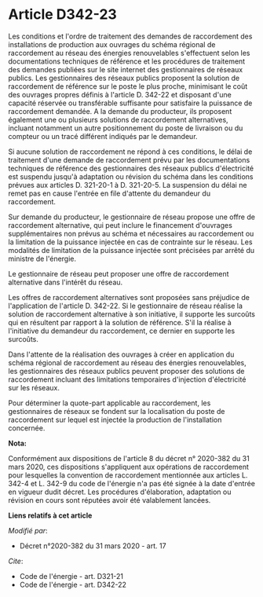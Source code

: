 # Article D342-23

Les conditions et l'ordre de traitement des demandes de raccordement des installations de production aux ouvrages du schéma
régional de raccordement au réseau des énergies renouvelables s'effectuent selon les documentations techniques de référence
et les procédures de traitement des demandes publiées sur le site internet des gestionnaires de réseaux publics. Les
gestionnaires des réseaux publics proposent la solution de raccordement de référence sur le poste le plus proche, minimisant
le coût des ouvrages propres définis à l'article D. 342-22 et disposant d'une capacité réservée ou transférable suffisante
pour satisfaire la puissance de raccordement demandée. A la demande du producteur, ils proposent également une ou plusieurs
solutions de raccordement alternatives, incluant notamment un autre positionnement du poste de livraison ou du compteur ou un
tracé différent indiqués par le demandeur.

Si aucune solution de raccordement ne répond à ces conditions, le délai de traitement d'une demande de raccordement prévu par
les documentations techniques de référence des gestionnaires des réseaux publics d'électricité est suspendu jusqu'à
adaptation ou révision du schéma dans les conditions prévues aux articles D. 321-20-1 à D. 321-20-5. La suspension du délai
ne remet pas en cause l'entrée en file d'attente du demandeur du raccordement.

Sur demande du producteur, le gestionnaire de réseau propose une offre de raccordement alternative, qui peut inclure le
financement d'ouvrages supplémentaires non prévus au schéma et nécessaires au raccordement ou la limitation de la puissance
injectée en cas de contrainte sur le réseau. Les modalités de limitation de la puissance injectée sont précisées par arrêté
du ministre de l'énergie.

Le gestionnaire de réseau peut proposer une offre de raccordement alternative dans l'intérêt du réseau.

Les offres de raccordement alternatives sont proposées sans préjudice de l'application de l'article D. 342-22. Si le
gestionnaire de réseau réalise la solution de raccordement alternative à son initiative, il supporte les surcoûts qui en
résultent par rapport à la solution de référence. S'il la réalise à l'initiative du demandeur du raccordement, ce dernier en
supporte les surcoûts.

Dans l'attente de la réalisation des ouvrages à créer en application du schéma régional de raccordement au réseau des
énergies renouvelables, les gestionnaires des réseaux publics peuvent proposer des solutions de raccordement incluant des
limitations temporaires d'injection d'électricité sur les réseaux.

Pour déterminer la quote-part applicable au raccordement, les gestionnaires de réseaux se fondent sur la localisation du
poste de raccordement sur lequel est injectée la production de l'installation concernée.

**Nota:**

Conformément aux dispositions de l'article 8 du décret n° 2020-382 du 31 mars 2020, ces dispositions s'appliquent aux
opérations de raccordement pour lesquelles la convention de raccordement mentionnée aux articles L. 342-4 et L. 342-9 du code
de l'énergie n'a pas été signée à la date d'entrée en vigueur dudit décret. Les procédures d'élaboration, adaptation ou
révision en cours sont réputées avoir été valablement lancées.

**Liens relatifs à cet article**

_Modifié par_:

  - Décret n°2020-382 du 31 mars 2020 - art. 17

_Cite_:

  - Code de l'énergie - art. D321-21
  - Code de l'énergie - art. D342-22
